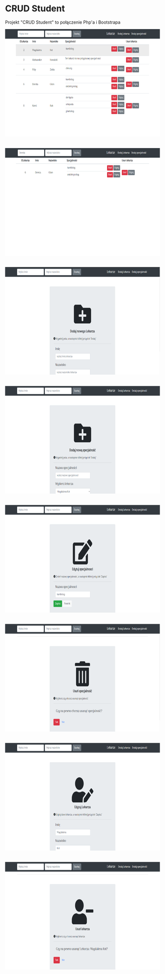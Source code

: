 # CRUD Student

Projekt "CRUD Student" to połączenie Php'a i Bootstrapa 

<p align="center">
  <img src="https://github.com/Dorota1997/Projektowanie_Stron/blob/master/images/lekarze1.PNG" height="350" /><br/><br/><br/>
  <img src="https://github.com/Dorota1997/Projektowanie_Stron/blob/master/images/lekarze2.PNG" height="350" /> <br/><br/><br/>
  <img src="https://github.com/Dorota1997/Projektowanie_Stron/blob/master/images/lekarze3.PNG" height="350" /> <br/><br/><br/>
  <img src="https://github.com/Dorota1997/Projektowanie_Stron/blob/master/images/lekarze4.PNG" height="350" /> <br/><br/><br/>
  <img src="https://github.com/Dorota1997/Projektowanie_Stron/blob/master/images/lekarze5.PNG" height="350" /> <br/><br/><br/>
  <img src="https://github.com/Dorota1997/Projektowanie_Stron/blob/master/images/lekarze6.PNG" height="350" /> <br/><br/><br/>
  <img src="https://github.com/Dorota1997/Projektowanie_Stron/blob/master/images/lekarze7.PNG" height="350" /> <br/><br/><br/>
  <img src="https://github.com/Dorota1997/Projektowanie_Stron/blob/master/images/lekarze8.PNG" height="350" /> <br/><br/><br/>
</p>

